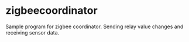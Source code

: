 # zigbeecoordinator
Sample program for zigbee coordinator. Sending relay value changes and receiving sensor data.
